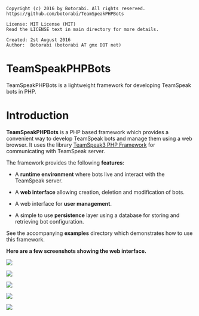     Copyright (c) 2016 by Botorabi. All rights reserved.
    https://github.com/botorabi/TeamSpeakPHPBots

    License: MIT License (MIT)
    Read the LICENSE text in main directory for more details.

    Created: 2st August 2016
    Author:  Botorabi (botorabi AT gmx DOT net)

# TeamSpeakPHPBots
TeamSpeakPHPBots is a lightweight framework for developing TeamSpeak bots in PHP.

# Introduction

**TeamSpeakPHPBots** is a PHP based framework which provides a convenient way to develop TeamSpeak bots and manage them using a web browser.
It uses the library [TeamSpeak3 PHP Framework] for communicating with TeamSpeak server.

The framework provides the following **features**:

- A **runtime environment** where bots live and interact with the TeamSpeak server.

- A **web interface** allowing creation, deletion and modification of bots.

- A web interface for **user management**.

- A simple to use **persistence** layer using a database for storing and retrieving bot configuration.

See the accompanying **examples** directory which demonstrates how to use this framework.

**Here are a few screenshots showing the web interface.**

![](https://cloud.githubusercontent.com/assets/11502867/17465071/546ff488-5ced-11e6-982d-58f1acf15195.png)

![](https://cloud.githubusercontent.com/assets/11502867/17465072/57a1a976-5ced-11e6-95cc-e1775af7107d.png)

![](https://cloud.githubusercontent.com/assets/11502867/17465073/59a1bc98-5ced-11e6-984b-28220f2bf026.png)

![](https://cloud.githubusercontent.com/assets/11502867/17465074/5b508272-5ced-11e6-8aaa-37bff4a68321.png)

![](https://cloud.githubusercontent.com/assets/11502867/17465075/5cda687e-5ced-11e6-8dfb-27a843d5bd51.png)

[TeamSpeak3 PHP Framework]: https://github.com/planetteamspeak/ts3phpframework


